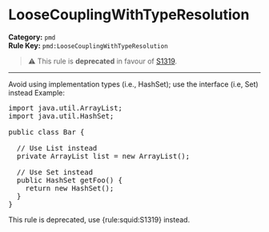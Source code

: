 
# LooseCouplingWithTypeResolution
**Category:** `pmd`<br/>
**Rule Key:** `pmd:LooseCouplingWithTypeResolution`<br/>
> :warning: This rule is **deprecated** in favour of [S1319](https://rules.sonarsource.com/java/RSPEC-1319).

-----

Avoid using implementation types (i.e., HashSet); use the interface (i.e, Set) instead Example:
<pre>
import java.util.ArrayList;
import java.util.HashSet;

public class Bar {

  // Use List instead
  private ArrayList list = new ArrayList();

  // Use Set instead
  public HashSet getFoo() {
    return new HashSet();
  }
}
</pre>

<p>
  This rule is deprecated, use {rule:squid:S1319} instead.
</p>


